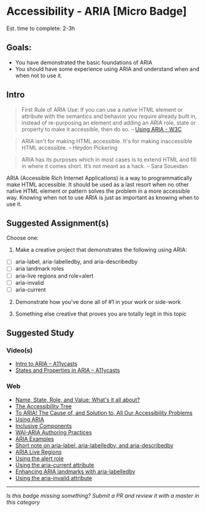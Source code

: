 Accessibility - ARIA [Micro Badge]
===================================================

Est. time to complete: 2-3h

Goals:
------

- You have demonstrated the basic foundations of ARIA
- You should have some experience using ARIA and understand when and when not to use it.


Intro
-----

> First Rule of ARIA Use: If you can use a native HTML element or attribute with the semantics and behavior you require already built in, instead of re-purposing an element and adding an ARIA role, state or property to make it accessible, then do so. – [Using ARIA - W3C](https://www.w3.org/TR/using-aria/#rule1)

> ARIA isn't for making HTML accessible. It's for making inaccessible HTML accessible. – Heydon Pickering

> ARIA has its purposes which in most cases is to extend HTML and fill in where it comes short. It’s not meant as a hack. – Sara Soueidan‏

ARIA (Accessible Rich Internet Applications) is a way to programmatically make HTML accessible. It should be used as a last resort when no other native HTML element or pattern solves the problem in a more accessible way. Knowing when not to use ARIA is just as important as knowing when to use it.


Suggested Assignment(s)
---------------------

Choose one:

1) Make a creative project that demonstrates the following using ARIA:
- [ ] aria-label, aria-labelledby, and aria-describedby
- [ ] aria landmark roles
- [ ] aria-live regions and role=alert
- [ ] aria-invalid
- [ ] aria-current

2) Demonstrate how you've done all of #1 in your work or side-work

3) Something else creative that proves you are totally legit in this topic


Suggested Study
---------------

### Video(s)
- [Intro to ARIA – A11ycasts](https://www.youtube.com/watch?v=g9Qff0b-lHk)
- [States and Properties in ARIA – A11ycasts](https://www.youtube.com/watch?v=88tfx3jLV_M)

### Web
- [Name, State, Role, and Value: What's it all about?](http://www.karlgroves.com/2013/03/02/name-state-role-and-value-whats-it-all-about/)
- [The Accessibility Tree](https://developers.google.com/web/fundamentals/accessibility/semantics-builtin/the-accessibility-tree)
- [To ARIA! The Cause of, and Solution to, All Our Accessibility Problems](https://webaim.org/blog/aria-cause-solution/)
- [Using ARIA](https://www.w3.org/TR/using-aria/)
- [Inclusive Components](https://inclusive-components.design/)
- [WAI-ARIA Authoring Practices](https://www.w3.org/TR/wai-aria-practices/)
- [ARIA Examples](http://heydonworks.com/practical_aria_examples/)
- [Short note on aria-label, aria-labelledby, and aria-describedby](https://developer.paciellogroup.com/blog/2017/07/short-note-on-aria-label-aria-labelledby-and-aria-describedby/)
- [ARIA Live Regions](https://developer.mozilla.org/en-US/docs/Web/Accessibility/ARIA/ARIA_Live_Regions)
- [Using the alert role](https://developer.mozilla.org/en-US/docs/Web/Accessibility/ARIA/ARIA_Techniques/Using_the_alert_role)
- [Using the aria-current attribute](https://tink.uk/using-the-aria-current-attribute/)
- [Enhancing ARIA landmarks with aria-labelledby](https://tink.uk/enhancing-aria-landmarks-with-aria-labelledby/)
- [Using the aria-invalid attribute](https://developer.mozilla.org/en-US/docs/Web/Accessibility/ARIA/ARIA_Techniques/Using_the_aria-invalid_attribute)

-----

  *Is this badge missing something? Submit a PR and review it with a master in this category*
